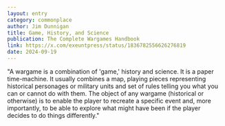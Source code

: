 ```yaml
---
layout: entry
category: commonplace
author: Jim Dunnigan
title: Game, History, and Science
publication: The Complete Wargames Handbook
link: https://x.com/exeuntpress/status/1836782556626276819
date: 2024-09-19
---
```


"A wargame is a combination of 'game,' history and science. It is a paper time-machine. It usually combines a map, playing pieces representing historical personages or military units and set of rules telling you what you can or cannot do with them. The object of any wargame (historical or otherwise) is to enable the player to recreate a specific event and, more importantly, to be able to explore what might have been if the player decides to do things differently."
